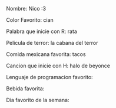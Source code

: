 Nombre: Nico :3

Color Favorito: cian 

Palabra que inicie con R: rata 

Pelicula de terror: la cabana del terror

Comida mexicana favorita: tacos

Cancion que inicie con H: halo de beyonce

Lenguaje de programacion favorito:

Bebida favorita:

Dia favorito de la semana:
